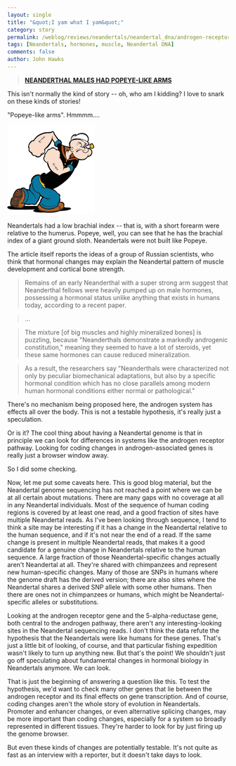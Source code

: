 ```yaml
---
layout: single 
title: "&quot;I yam what I yam&quot;" 
category: story
permalink: /weblog/reviews/neandertals/neandertal_dna/androgen-receptor-popeye-2010.html
tags: [Neandertals, hormones, muscle, Neandertal DNA] 
comments: false 
author: John Hawks 
---
```


<blockquote><b><a href="http://news.discovery.com/archaeology/neanderthal-hormones-strong-arms.html">NEANDERTHAL MALES HAD POPEYE-LIKE ARMS</a></b></blockquote>

This isn't normally the kind of story -- oh, who am I kidding? I love to snark on these kinds of stories!

"Popeye-like arms". Hmmmm.... 

<div class="middle-picture">
<img src="/graphics/popeye.png" width="200" height="204" alt="Popeye the sailor man" />
</div>

Neandertals had a low brachial index -- that is, with a short forearm were relative to the humerus. Popeye, well, you can see that he has the brachial index of a giant ground sloth. Neandertals were not built like Popeye. 

The article itself reports the ideas of a group of Russian scientists, who think that hormonal changes may explain the Neandertal pattern of muscle development and cortical bone strength. 

<blockquote>Remains of an early Neanderthal with a super strong arm suggest that Neanderthal fellows were heavily pumped up on male hormones, possessing a hormonal status unlike anything that exists in humans today, according to a recent paper.</blockquote>

<blockquote>...</blockquote>

<blockquote>The mixture [of big muscles and highly mineralized bones] is puzzling, because "Neanderthals demonstrate a markedly androgenic constitution," meaning they seemed to have a lot of steroids, yet these same hormones can cause reduced mineralization.</blockquote>

<blockquote>As a result, the researchers say "Neanderthals were characterized not only by peculiar biomechanical adaptations, but also by a specific hormonal condition which has no close parallels among modern human hormonal conditions either normal or pathological."</blockquote>

There's no mechanism being proposed here, the androgen system has effects all over the body. This is not a testable hypothesis, it's really just a speculation. 

Or is it? The cool thing about having a Neandertal genome is that in principle we can look for differences in systems like the androgen receptor pathway. Looking for coding changes in androgen-associated genes is really just a browser window away. 

So I did some checking.

Now, let me put some caveats here. This is good blog material, but the Neandertal genome sequencing has not reached a point where we can be at all certain about mutations. There are many gaps with no coverage at all in any Neandertal individuals. Most of the sequence of human coding regions is covered by at least one read, and a good fraction of sites have multiple Neandertal reads. As I've been looking through sequence, I tend to think a site may be interesting if it has a change in the Neandertal relative to the human sequence, and if it's not near the end of a read. If the same change is present in multiple Neandertal reads, that makes it a good candidate for a genuine change in Neandertals relative to the human sequence. A large fraction of those Neandertal-specific changes actually aren't Neandertal at all. They're shared with chimpanzees and represent new human-specific changes. Many of those are SNPs in humans where the genome draft has the derived version; there are also sites where the Neandertal shares a derived SNP allele with some other humans.  Then there are ones not in chimpanzees or humans, which might be Neandertal-specific alleles or substitutions. 

Looking at the androgen receptor gene and the 5-alpha-reductase gene, both central to the androgen pathway, there aren't any interesting-looking sites in the Neandertal sequencing reads. I don't think the data refute the hypothesis that the Neandertals were like humans for these genes. That's just a little bit of looking, of course, and that particular fishing expedition wasn't likely to turn up anything new. But that's the point! We shouldn't just go off speculating about fundamental changes in hormonal biology in Neandertals anymore. We can look. 

That is just the beginning of answering a question like this. To test the hypothesis, we'd want to check many other genes that lie between the androgen receptor and its final effects on gene transcription. And of course, coding changes aren't the whole story of evolution in Neandertals. Promoter and enhancer changes, or even alternative splicing changes, may be more important than coding changes, especially for a system so broadly represented in different tissues. They're harder to look for by just firing up the genome browser. 

But even these kinds of changes are potentially testable. It's not quite as fast as an interview with a reporter, but it doesn't take days to look. 

